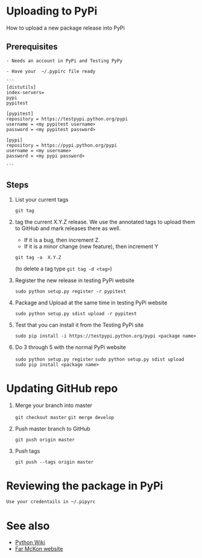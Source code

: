 # Uploading to PyPi

How to upload a new package release into PyPi

## Prerequisites

	- Needs an account in PyPi and Testing PyPy

	- Have your  ~/.pypirc file ready

	```
	[distutils]
	index-servers=
    pypi
    pypitest

	[pypitest]
	repository = https://testpypi.python.org/pypi
	username = <my pypitest username>
	password = <my pypitest password>

	[pypi]
	repository = https://pypi.python.org/pypi
	username = <my username>
	password = <my pypi password>

	```

## Steps

1. List your current tags

	`git tag`

2. tag the current X.Y.Z release. We use the annotated tags
to upload them to GitHub and mark releases there as well.

	- If it is a bug, then increment Z. 
	- If it is a minor change (new feature), then increment Y
	
	`git tag -a  X.Y.Z`

	(to delete a tag type `git tag -d <tag>`)

3. Register the new release in testing PyPi website

	`sudo python setup.py register -r pypitest`
	
4. Package and Upload at the same time in testing PyPi website

	`sudo python setup.py sdist upload -r pypitest`

5. Test that you can install it from the Testing PyPi site

	`sudo pip install -i https://testpypi.python.org/pypi <package name>`

6. Do 3 through 5 with the normal PyPi website

	`sudo python setup.py register` 
	`sudo python setup.py sdist upload`
	`sudo pip install <package name>`

# Updating GitHub repo

1. Merge your branch into master

	`git checkout master`
	`git merge develop`

2. Push master branch to GitHub

	`git push origin master`

3. Push tags

	`git push --tags origin master` 

# Reviewing the package in PyPi

	Use your credentails in ~/.pipyrc

# See also

- [Python Wiki](https://wiki.python.org/moin/TestPyPI)
- [Far McKon website](http://www.farmckon.net/tag/testpypi/)

